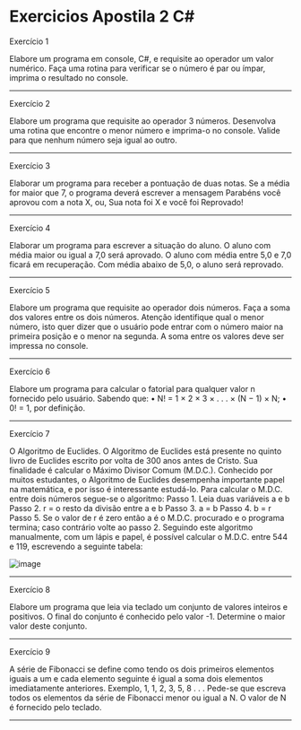 # Exercicios Apostila 2 C#

Exercício 1

Elabore um programa em console, C#, e requisite ao operador um valor numérico. Faça uma rotina para verificar se o número é par ou ímpar, imprima o resultado no console.
_____
Exercício 2

Elabore um programa que requisite ao operador 3 números. Desenvolva uma rotina que encontre o menor número e imprima-o no console. Valide para que nenhum número seja igual ao outro.
_____
Exercício 3

Elaborar um programa para receber a pontuação de duas notas. Se a média for maior que 7, o programa deverá escrever a mensagem Parabéns você aprovou com a nota X, ou, Sua nota foi X e você foi Reprovado! 
_____
Exercício 4

Elaborar um programa para escrever a situação do aluno. O aluno com média maior ou igual a 7,0 será aprovado. O aluno com média entre 5,0 e 7,0 ficará em recuperação. Com média abaixo de 5,0, o aluno será reprovado.
_____
Exercício 5

Elabore um programa que requisite ao operador dois números. Faça a soma dos valores entre os dois números. Atenção identifique qual o menor número, isto quer dizer que o usuário pode entrar com o número maior na primeira posição e o menor na segunda. A soma entre os valores deve ser impressa no console.
_____
Exercício 6

Elabore um programa para calcular o fatorial para qualquer valor n fornecido pelo usuário. Sabendo que:
• N! = 1 × 2 × 3 × . . . × (N − 1) × N;
• 0! = 1, por definição.
_____
Exercício 7

O Algoritmo de Euclides.
O Algoritmo de Euclides está presente no quinto livro de Euclides escrito por volta de 300 anos antes de Cristo. Sua finalidade é calcular o Máximo Divisor Comum (M.D.C.). Conhecido por muitos estudantes, o Algoritmo de Euclides desempenha importante papel na matemática, e por isso é interessante estudá-lo. Para calcular o M.D.C. entre dois números segue-se o algoritmo: 
Passo 1. Leia duas variáveis a e b
Passo 2. r = o resto da divisão entre a e b
Passo 3. a = b
Passo 4. b = r
Passo 5. Se o valor de r é zero então a é o M.D.C. procurado e o programa termina; caso contrário volte ao passo 2.
Seguindo este algoritmo manualmente, com um lápis e papel, é possível calcular o M.D.C. entre 544 e 119, escrevendo a seguinte tabela:

![image](https://user-images.githubusercontent.com/77333741/224454494-c00bc50a-35a0-4540-bc88-42fa95c69f5f.png)
_____
Exercício 8

Elabore um programa que leia via teclado um conjunto de valores inteiros e positivos. O final do conjunto é conhecido pelo valor -1. Determine o maior valor deste conjunto.
_____
Exercício 9

A série de Fibonacci se define como tendo os dois primeiros elementos iguais a um e cada elemento seguinte é igual a soma dois elementos imediatamente anteriores. Exemplo, 1, 1, 2, 3, 5, 8 . . .
Pede-se que escreva todos os elementos da série de Fibonacci menor ou igual a N. O valor de N é fornecido pelo teclado.
_____
